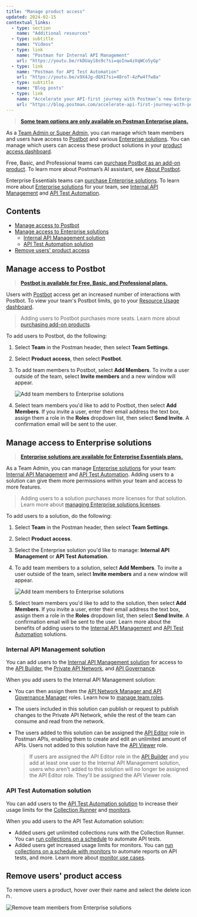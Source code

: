 ```yaml
---
title: "Manage product access"
updated: 2024-02-15
contextual_links:
  - type: section
    name: "Additional resources"
  - type: subtitle
    name: "Videos"
  - type: link
    name: "Postman for Internal API Management"
    url: "https://youtu.be/rkDUay18s9c?si=qoInw4zXqWCo5yGp"
  - type: link
    name: "Postman for API Test Automation"
    url: "https://youtu.be/x9X4Jg-dQXI?si=48roT-4zPw4ffw8a"
  - type: subtitle
    name: "Blog posts"
  - type: link
    name: "Accelerate your API-first journey with Postman’s new Enterprise solutions"
    url: "https://blog.postman.com/accelerate-api-first-journey-with-postman-enterprise-solutions/"
---
```


> **[Some team options are only available on Postman Enterprise plans.](https://www.postman.com/pricing)**

As a [Team Admin or Super Admin](/docs/collaborating-in-postman/roles-and-permissions/#team-roles), you can manage which team members and users have access to [Postbot](/docs/getting-started/basics/about-postbot/) and various [Enterprise solutions](https://www.postman.com/pricing/#enterprise-solutions). You can manage which users can access these product solutions in your [product access dashboard](https://go.postman.co/settings/team/products-access).

Free, Basic, and Professional teams can [purchase Postbot as an add-on product](/docs/billing/billing/#purchasing-add-on-products). To learn more about Postman’s AI assistant, see [About Postbot](/docs/getting-started/basics/about-postbot/).

Enterprise Essentials teams can [purchase Enterprise solutions](/docs/billing/billing/#manage-enterprise-solutions-licenses). To learn more about [Enterprise solutions](https://www.postman.com/pricing/#enterprise-solutions) for your team, see [Internal API Management](#internal-api-management-solution) and [API Test Automation](#api-test-automation-solution).

## Contents

* [Manage access to Postbot](#manage-access-to-postbot)
* [Manage access to Enterprise solutions](#manage-access-to-enterprise-solutions)
    * [Internal API Management solution](#internal-api-management-solution)
    * [API Test Automation solution](#api-test-automation-solution)
* [Remove users' product access](#remove-users-product-access)

## Manage access to Postbot

> **[Postbot is available for Free, Basic, and Professional plans.](https://www.postman.com/pricing)**

Users with [Postbot](/docs/getting-started/basics/about-postbot/) access get an increased number of interactions with Postbot. To view your team's Postbot limits, go to your [Resource Usage dashboard](https://go.postman.co/billing/add-ons/overview).

> Adding users to Postbot purchases more seats. Learn more about [purchasing add-on products](/docs/billing/billing/#purchasing-add-on-products).

To add users to Postbot, do the following:

1. Select **Team** in the Postman header, then select **Team Settings**.
1. Select **Product access**, then select **Postbot**.
1. To add team members to Postbot, select **Add Members**. To invite a user outside of the team, select **Invite members** and a new window will appear.

    <img alt="Add team members to Enterprise solutions" src="https://assets.postman.com/postman-docs/v10/product-access-postbot-v10-23.jpg"/>

1. Select team members you'd like to add to Postbot, then select **Add Members**. If you invite a user, enter their email address the text box, assign them a role in the **Roles** dropdown list, then select **Send Invite**. A confirmation email will be sent to the user.

## Manage access to Enterprise solutions

> **[Enterprise solutions are available for Enterprise Essentials plans.](https://www.postman.com/pricing)**

As a Team Admin, you can manage [Enterprise solutions](https://www.postman.com/pricing/#enterprise-solutions) for your team: [Internal API Management](#internal-api-management-solution) and [API Test Automation](#api-test-automation-solution). Adding users to a solution can give them more permissions within your team and access to more features.

> Adding users to a solution purchases more licenses for that solution. Learn more about [managing Enterprise solutions licenses](/docs/billing/billing/#manage-enterprise-solutions-licenses).

To add users to a solution, do the following:

1. Select **Team** in the Postman header, then select **Team Settings**.
1. Select **Product access**.
1. Select the Enterprise solution you'd like to manage: **Internal API Management** or **API Test Automation**.
1. To add team members to a solution, select **Add Members**. To invite a user outside of the team, select **Invite members** and a new window will appear.

    <img alt="Add team members to Enterprise solutions" src="https://assets.postman.com/postman-docs/v10/enterprise-solutions-add-members-v10-23-1.jpg"/>

1. Select team members you'd like to add to the solution, then select **Add Members**. If you invite a user, enter their email address the text box, assign them a role in the **Roles** dropdown list, then select **Send Invite**. A confirmation email will be sent to the user. Learn more about the benefits of adding users to the [Internal API Management](#internal-api-management-solution) and [API Test Automation](#api-test-automation-solution) solutions.

### Internal API Management solution

You can add users to the [Internal API Management solution](https://www.postman.com/solutions/internal-api-management/) for access to the [API Builder](/docs/designing-and-developing-your-api/the-api-workflow/), the [Private API Network](/docs/collaborating-in-postman/private-api-network/adding-private-network/), and [API Governance](https://learning.postman.com/docs/api-governance/api-governance-overview/).

When you add users to the Internal API Management solution:

* You can then assign them the [API Network Manager and API Governance Manager](/docs/collaborating-in-postman/roles-and-permissions/#team-roles) roles. Learn how to [manage team roles](/docs/administration/managing-your-team/manage-team-members/#manage-team-roles).
* The users included in this solution can publish or request to publish changes to the Private API Network, while the rest of the team can consume and read from the network.
* The users added to this solution can be assigned the [API Editor](/docs/collaborating-in-postman/roles-and-permissions/#api-roles) role in Postman APIs, enabling them to create and edit an unlimited amount of APIs. Users not added to this solution have the [API Viewer](/docs/collaborating-in-postman/roles-and-permissions/#api-roles) role.

    > If users are assigned the API Editor role in the [API Builder](/docs/designing-and-developing-your-api/the-api-workflow/) and you add at least one user to the Internal API Management solution, users who aren't added to this solution will no longer be assigned the API Editor role. They'll be assigned the API Viewer role.

### API Test Automation solution

You can add users to the [API Test Automation solution](https://www.postman.com/solutions/api-test-automation/) to increase their usage limits for the [Collection Runner](/docs/collections/running-collections/intro-to-collection-runs/) and [monitors](/docs/monitoring-your-api/intro-monitors/).

When you add users to the API Test Automation solution:

* Added users get unlimited collections runs with the Collection Runner. You can [run collections on a schedule](/docs/collections/running-collections/scheduling-collection-runs/) to automate API tests.
* Added users get increased usage limits for monitors. You can [run collections on a schedule with monitors](/docs/collections/running-collections/scheduling-collection-runs-monitors/) to automate reports on API tests, and more. Learn more about [monitor use cases](/docs/monitoring-your-api/intro-monitors/#monitor-use-cases).

## Remove users' product access

To remove users a product, hover over their name and select the delete icon <img alt="Delete icon" src="https://assets.postman.com/postman-docs/icon-delete-v9.jpg#icon" width="12px">.

<img alt="Remove team members from Enterprise solutions" src="https://assets.postman.com/postman-docs/v10/enterprise-solutions-remove-members-v10-23.jpg"/>
